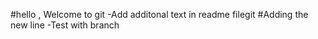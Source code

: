 #hello , Welcome to git
-Add additonal text in readme filegit
#Adding the new line
-Test with branch